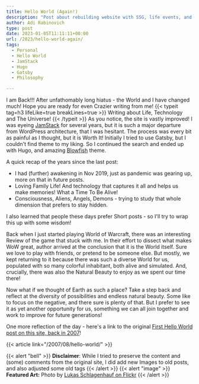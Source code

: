 ```yaml
---
title: Hello World (Again!)
description: "Post about rebuilding website with SSG, life events, and the Whole World"
author: Adi Rabinovich
type: post
date: 2023-01-05T11:11:11+00:00
url: /2023/hello-world-again/
tags:
  - Personal
  - Hello World
  - JamStack
  - Hugo
  - Gatsby
  - Philosophy

---
```

I am Back!!! After unfathomably long hiatus - the World and I have changed much! Hope you are ready for even Crazier writing from me!
{{< typeit tag=h3 lifeLike=true breakLines=true >}}
Writing about Life, Technology and The Universe!
{{< /typeit >}}
As you notice, the site is vastly improved! I was eyeing [JamStack](https://jamstack.org/) for several years, but it is such a major departure from WordPress architecture, that I was hesitant. The process was every bit as painful as I thought, but it is Worth It! Initially I tried to use Gatsby, but I couldn't find theme to my liking. So I continued the search and ended up with Hugo, and amazing [Blowfish](https://nunocoracao.github.io/blowfish/) theme.

A quick recap of the years since the last post:

- I had (further) awakening in Nov 2019, just as pandemic was gearing up, more on that in future posts.
- Loving Family Life! And technology that captures it all and helps us make memories! What a Time To Be Alive!
- Consciousness, Aliens, Angels, Demons - trying to study that whole dimension that prefers to stay hidden.

I also learned that people these days prefer Short posts - so I'll try to wrap this up with some wisdom!

Back when I just started playing World of Warcraft, there was an interesting Review of the game that stuck with me. In their effort to dissect what makes WoW great, author arrived at the conclusion that it is the World itself. Sure we love to play with friends, or pretend to be someone else. But mostly, we kept returning to it because there was such a diverse World for us, populated with so many colorful inhabitant, both alive and simulated. And, crucially, there was also the Natural Beauty to enjoy as we spent our time there!

Now what if we thought of Earth as such a place? Take a step back and reflect at the diversity of possibilities and endless natural beauty. Some like to focus on the negative, and there sure is plenty of that. But I prefer to see it as yet another opportunity for us, something we can all join together and work to improve for future generations!

One more reflection of the day - here's a link to the original [First Hello World post on this site, back in 2007](/2007/08/hello-world/)!

{{< article link="/2007/08/hello-world/" >}}

{{< alert "bell" >}}
**Disclaimer**: While I tried to preserve the content and (some) comments from the original site, I did add new Images to old posts, and also adjusted some old tags
{{< /alert >}}
{{< alert "image" >}}
**Featured Art:** Photo by [Lukas Schlagenhauf on Flickr](https://flic.kr/p/N1LDmf)
{{< /alert >}}
